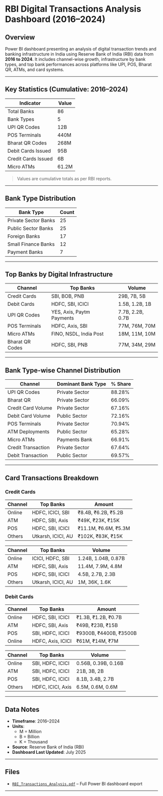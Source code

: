 # RBI Digital Transactions Analysis Dashboard (2016–2024)

## Overview
Power BI dashboard presenting an analysis of digital transaction trends and banking infrastructure in India using Reserve Bank of India (RBI) data from **2016 to 2024**. It includes channel-wise growth, infrastructure by bank types, and top bank performances across platforms like UPI, POS, Bharat QR, ATMs, and card systems.

---

## Key Statistics (Cumulative: 2016–2024)

| Indicator             | Value    |
|-----------------------|----------|
| Total Banks           | 86       |
| Bank Types            | 5        |
| UPI QR Codes          | 12B      |
| POS Terminals         | 440M     |
| Bharat QR Codes       | 268M     |
| Debit Cards Issued    | 95B      |
| Credit Cards Issued   | 6B       |
| Micro ATMs            | 61.2M    |

> Values are cumulative totals as per RBI reports.

---

## Bank Type Distribution

| Bank Type             | Count |
|-----------------------|-------|
| Private Sector Banks  | 25    |
| Public Sector Banks   | 25    |
| Foreign Banks         | 17    |
| Small Finance Banks   | 12    |
| Payment Banks         | 7     |

---

## Top Banks by Digital Infrastructure

| Channel          | Top Banks                     | Volume            |
|------------------|-------------------------------|-------------------|
| Credit Cards     | SBI, BOB, PNB                 | 29B, 7B, 5B       |
| Debit Cards      | HDFC, SBI, ICICI              | 1.5B, 1.2B, 1B    |
| UPI QR Codes     | YES, Axis, Paytm Payments     | 7.7B, 2.2B, 0.7B  |
| POS Terminals    | HDFC, Axis, SBI               | 77M, 76M, 70M     |
| Micro ATMs       | FINO, NSDL, India Post        | 18M, 11M, 10M     |
| Bharat QR Codes  | HDFC, SBI, PNB                | 77M, 34M, 29M     |

---

## Bank Type-wise Channel Distribution

| Channel               | Dominant Bank Type | % Share  |
|-----------------------|--------------------|----------|
| UPI QR Codes          | Private Sector     | 88.28%   |
| Bharat QR             | Private Sector     | 66.09%   |
| Credit Card Volume    | Private Sector     | 67.16%   |
| Debit Card Volume     | Public Sector      | 72.16%   |
| POS Terminals         | Private Sector     | 70.94%   |
| ATM Deployments       | Public Sector      | 65.28%   |
| Micro ATMs            | Payments Bank      | 66.91%   |
| Credit Transaction    | Private Sector     | 67.64%   |
| Debit Transaction     | Public Sector      | 69.57%   |

---

## Card Transactions Breakdown

### Credit Cards

| Channel    | Top Banks          | Amount                   | 
|------------|--------------------|--------------------------|
| Online     | HDFC, ICICI, SBI   | ₹8.4B, ₹6.2B, ₹5.2B      |
| ATM        | HDFC, SBI, Axis    | ₹49K, ₹23K, ₹15K         |
| POS        | HDFC, SBI, ICICI   | ₹11.1M, ₹6.6M, ₹5.3M     |
| Others     | Utkarsh, ICICI, AU | ₹102K, ₹83K, ₹15K        |

| Channel    | Top Banks          | Volume                   | 
|------------|--------------------|--------------------------|
| Online     | ICICI, HDFC, SBI   | 1.24B, 1.04B, 0.87B   |
| ATM        | HDFC, SBI, Axis    | 11.4M, 7.9M, 4.8M     |
| POS        | HDFC, SBI, ICICI   | 4.5B, 2.7B, 2.3B      |
| Others     | Utkarsh, ICICI, AU | 1M, 36K, 1.6K         |

### Debit Cards

| Channel    | Top Banks          | Amount                   |
|------------|--------------------|--------------------------|
| Online     | HDFC, SBI, ICICI   | ₹1.3B, ₹1.2B, ₹0.7B      |
| ATM        | HDFC, SBI, Axis    | ₹49B, ₹23B, ₹15B         |
| POS        | SBI, HDFC, ICICI   | ₹9300B, ₹4400B, ₹3500B   |
| Online     | HDFC, Axis, ICICI  | ₹61M, ₹14M, ₹7M          |

| Channel    | Top Banks          | Volume                   | 
|------------|--------------------|--------------------------|
| Online     | SBI, HDFC, ICICI   | 0.56B, 0.39B, 0.16B      |
| ATM        | SBI, HDFC, ICICI   | 21B, 3B, 2B              |
| POS        | SBI, HDFC, ICICI   | 8.1B, 3.4B, 2.7B         |
| Others     | HDFC, ICICI, Axis  | 6.5M, 0.6M, 0.6M         |
---

## Data Notes

- **Timeframe**: 2016–2024
- **Units**:
  - M = Million
  - B = Billion
  - K = Thousand
- **Source**: Reserve Bank of India (RBI)
- **Dashboard Last Updated**: July 2025

---

## Files

- [`RBI_Transactions_Analysis.pdf`](RBI_Transactions_Analysis.pdf) – Full Power BI dashboard export

---
